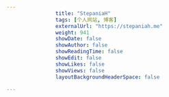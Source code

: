 ---
                title: "StepaniaH"
                tags: [个人网站, 博客]
                externalUrl: "https://stepaniah.me"
                weight: 941
                showDate: false
                showAuthor: false
                showReadingTime: false
                showEdit: false
                showLikes: false
                showViews: false
                layoutBackgroundHeaderSpace: false
                ---

